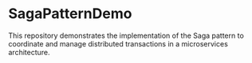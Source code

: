 # SagaPatternDemo
This repository demonstrates the implementation of the Saga pattern to coordinate and manage distributed transactions in a microservices architecture.
